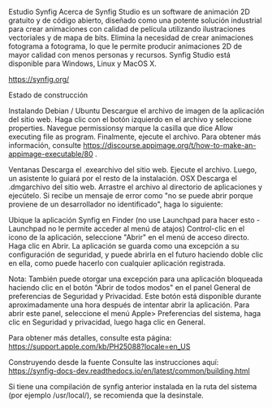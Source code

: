Estudio Synfig
Acerca de
Synfig Studio es un software de animación 2D gratuito y de código abierto, diseñado como una potente solución industrial para crear animaciones con calidad de película utilizando ilustraciones vectoriales y de mapa de bits. Elimina la necesidad de crear animaciones fotograma a fotograma, lo que le permite producir animaciones 2D de mayor calidad con menos personas y recursos. Synfig Studio está disponible para Windows, Linux y MacOS X.

https://synfig.org/

Estado de construcción

Instalando
Debian / Ubuntu
Descargue el archivo de imagen de la aplicación del sitio web.
Haga clic con el botón izquierdo en el archivo y seleccione properties. Navegue permissionsy marque la casilla que dice Allow executing file as program. Finalmente, ejecute el archivo.
Para obtener más información, consulte https://discourse.appimage.org/t/how-to-make-an-appimage-executable/80 .

Ventanas
Descarga el .exearchivo del sitio web.
Ejecute el archivo. Luego, un asistente lo guiará por el resto de la instalación.
OSX
Descarga el .dmgarchivo del sitio web.
Arrastre el archivo al directorio de aplicaciones y ejecútelo.
Si recibe un mensaje de error como "no se puede abrir porque proviene de un desarrollador no identificado", haga lo siguiente:

Ubique la aplicación Synfig en Finder (no use Launchpad para hacer esto - Launchpad no le permite acceder al menú de atajos)
Control-clic en el icono de la aplicación, seleccione "Abrir" en el menú de acceso directo.
Haga clic en Abrir.
La aplicación se guarda como una excepción a su configuración de seguridad, y puede abrirla en el futuro haciendo doble clic en ella, como puede hacerlo con cualquier aplicación registrada.

Nota: También puede otorgar una excepción para una aplicación bloqueada haciendo clic en el botón "Abrir de todos modos" en el panel General de preferencias de Seguridad y Privacidad. Este botón está disponible durante aproximadamente una hora después de intentar abrir la aplicación. Para abrir este panel, seleccione el menú Apple> Preferencias del sistema, haga clic en Seguridad y privacidad, luego haga clic en General.

Para obtener más detalles, consulte esta página: https://support.apple.com/kb/PH25088?locale=en_US

Construyendo desde la fuente
Consulte las instrucciones aquí: https://synfig-docs-dev.readthedocs.io/en/latest/common/building.html

Si tiene una compilación de synfig anterior instalada en la ruta del sistema (por ejemplo /usr/local/), se recomienda que la desinstale.
